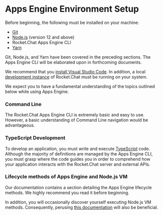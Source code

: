 # Apps Engine Environment Setup

Before beginning, the following must be installed on your machine:&#x20;

* [Git](https://git-scm.com/book/en/v2/Getting-Started-Installing-Git)
* [Node.js](https://nodejs.org/en) (version 12 and above)&#x20;
* Rocket.Chat Apps Engine CLI&#x20;
* [Yarn](https://yarnpkg.com/)&#x20;

Git, Node.js, and Yarn have been covered in the preceding sections. The Apps Engine CLI will be elaborated upon in forthcoming documents.

We recommend that you [install Visual Studio Code](https://code.visualstudio.com/download). In addition, a local [development instance](https://docs.rocket.chat/deploy/prepare-for-your-deployment/rapid-deployment-methods/docker-and-docker-compose) of Rocket.Chat must be running on your system.

We expect you to have a fundamental understanding of the topics outlined below while using Apps Engine.

### Command Line

The Rocket.Chat Apps Engine CLI is extremely basic and easy to use. However, a basic understanding of Command Line navigation would be advantageous.

### TypeScript Development&#x20;

To develop an application, you must write and execute [TypeScript](https://www.typescriptlang.org/) code. Although the majority of definitions are managed by the Apps Engine CLI, you must grasp where the code guides you in order to comprehend how your application interacts with the Rocket.Chat server and external APIs.

### Lifecycle methods of Apps Engine and Node.js VM&#x20;

Our documentation contains a section detailing the Apps Engine lifecycle methods. We highly recommend you read it before beginning.

In addition, you will occasionally discover yourself executing Node.js VM methods. Consequently, perusing [this documentation](https://nodejs.org/api/vm.html) will also be beneficial.
